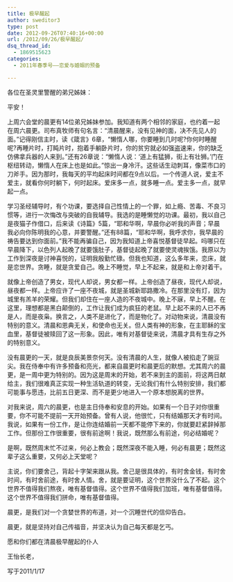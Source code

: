 ```yaml
---
title: 极早醒起
author: sweditor3
type: post
date: 2012-09-26T07:40:16+00:00
url: /2012/09/26/极早醒起/
dsq_thread_id:
  - 1869515623
categories:
  - 2011年春季号——恋爱与婚姻的预备

---
```

各位在圣灵里警醒的弟兄姊妹：

平安！

上周六会堂的晨更有14位弟兄姊妹参加。我知道有两个相邻的家庭，也约着一起在周六晨更。司布真牧师有句名言：“清晨醒来，没有见神的面，决不先见人的面。”记得刚信主时，读《箴言》6章，“懒惰人哪，你要睡到几时呢?你何时睡醒呢?再睡片时，打盹片时，抱着手躺卧片时，你的贫穷就必如强盗速来，你的缺乏仿佛拿兵器的人来到。”还有26章说：“懒惰人说：‘道上有猛狮，街上有壮狮。’门在枢纽转动，懒惰人在床上也是如此。”惊出一身冷汗。这些话生动刺耳，像菜市口的刀斧手。因为那时，我每天的平均起床时间都在9点以后。一个传道人说，爱主不爱主，就看你何时躺下，何时起床。爱床多一点，就多睡一点。爱主多一点，就早起一点。

学习圣经辅导时，有个功课，要选择自己性情上的一个罪，如上瘾、苦毒、不良习惯等，进行一次悔改与突破的自我辅导。我选的是睡懒觉的功课。最初，我以自己是夜猫子作借口，后来读《诗篇》5篇，“耶和华啊，早晨你必听我的声音；早晨我必向你陈明我的心意，并要警醒。”还有88篇，“耶和华啊，我呼求你，我早晨的祷告要达到你面前。”我不能再骗自己，因为我知道上帝喜悦基督徒早起。吗哪只在早晨降下，以色列人起晚了就要饿肚子，基督徒起晚了就要使灵魂挨饿。我原以为工作到深夜是讨神喜悦的，证明我殷勤忙碌。但我也知道，这么多年来，恋床，就是恋世界。贪睡，就是贪爱自己。晚上不睡觉，早上不起来，就是和上帝对着干。

就像上帝创造了男女，现代人却说，男女都一样。上帝创造了昼夜，现代人却说，昼夜都一样。上帝应许了一座不夜城，就是圣城新耶路撒冷。在那里没有灯，因为城里有羔羊的荣耀。但我们却住在一座人造的不夜城中。晚上不寐，早上不醒。在这里，理想都是黑白颠倒的，工作让我们成为疯狂的老鼠。早上起不来的人已不再是人，而是夜枭。换言之，人类不是进化了，而是物化了。对动物来说，清晨没有特别的意义。清晨和恩典无关，和使命也无关。但人类有神的形象，在主耶稣的宝血里，基督徒被赎回了这一形象。因此，唯有对基督徒来说，清晨才具有生存之外的特别意义。

没有晨更的一天，就是良辰美景奈何天。没有清晨的人生，就像人被掐走了豌豆尖。我在侍奉中有许多预备和亮光，都来自晨更时和晨更后的默想。尤其周六的晨更，是一周中更为特别的。因为这是周末的开始，若不来到主的面前，将这两日献给主，我们很难真正实现一种生活轨道的转变，无论我们有什么特别安排，我们都可能事与愿违，比前五日更深、而不是更少地进入一个原本想脱离的世界。

对我来说，周六的晨更，也是主日侍奉和安息的开始。如果有一个日子对你很重要，你不可能不提前一天开始预备。曾有人说，他很忙，只有结婚那天才有时间。我说，如果有一份工作，是让你连结婚前一天都不能停下来的，你就要赶紧辞掉那工作。但那份工作很重要，很有前途啊！我说，既然那么有前途，何必结婚呢？

是啊，既然周末忙不过来，何必上教会；既然深夜不能入睡，何必有晨更；既然这辈子这么重要，又何必上天堂呢？

主说，你们要舍己，背起十字架来跟从我。舍己是很具体的，有时舍金钱，有时舍时间，有时舍前途，有时舍人情。舍，就是要证明，这个世界没什么了不起。这个世界不值得我们熬夜，唯有基督值得。这个世界不值得我们加班，唯有基督值得。这个世界不值得我们拼命，唯有基督值得。

晨更，是我们对一个贪婪世界的布道，对一个沉睡世代的信仰告白。

晨更，就是坚持对自己传福音，并坚决认为自己每天都是乞丐。

愿和你们都在清晨极早醒起的仆人

王怡长老，
  
写于2011/1/17